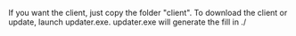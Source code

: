 If you want the client, just copy the folder "client".
To download the client or update, launch updater.exe.
updater.exe will generate the fill in ./

